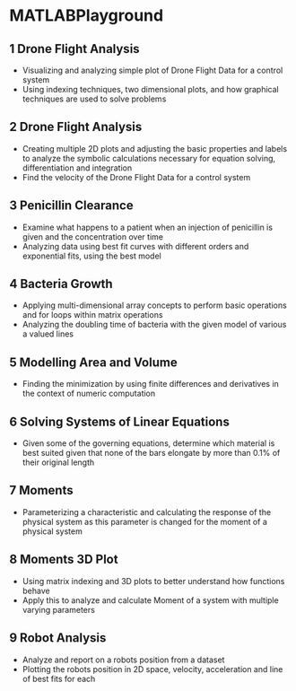 # MATLABPlayground
## 1 Drone Flight Analysis
* Visualizing and analyzing simple plot of Drone Flight Data for a control system
* Using indexing techniques, two dimensional plots, and how graphical techniques are used to solve problems
## 2 Drone Flight Analysis
* Creating multiple 2D plots and adjusting the basic properties and labels to analyze the symbolic calculations necessary for equation solving, differentiation and integration
* Find the velocity of the Drone Flight Data for a control system
## 3 Penicillin Clearance
* Examine what happens to a patient when an injection of penicillin is given and the concentration over time
* Analyzing data using best fit curves with different orders and exponential fits, using the best model
## 4 Bacteria Growth
* Applying multi-dimensional array concepts to perform basic operations and for loops within matrix operations
* Analyzing the doubling time of bacteria with the given model of various a valued lines 
## 5 Modelling Area and Volume
* Finding the minimization by using finite differences and derivatives in the context of numeric computation
## 6 Solving Systems of Linear Equations
* Given some of the governing equations, determine which material is best suited given that none of the bars elongate by more than 0.1% of their original length
## 7 Moments
* Parameterizing a characteristic and calculating the response of the physical system as this parameter is changed for the moment of a physical system
## 8 Moments 3D Plot
* Using matrix indexing and 3D plots to better understand how functions behave
* Apply this to analyze and calculate Moment of a system with multiple varying parameters
## 9 Robot Analysis
* Analyze and report on a robots position from a dataset
* Plotting the robots position in 2D space, velocity, acceleration and line of best fits for each
